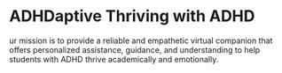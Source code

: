 # ADHDaptive Thriving with ADHD
 ur mission is to provide a reliable and empathetic virtual companion that offers personalized assistance, guidance, and understanding to help students with ADHD thrive academically and emotionally.
